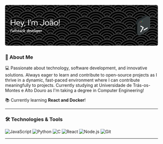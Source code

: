 ![Header](./github-header-image.png)
---

### 🚀 About Me
💻 Passionate about technology, software development, and innovative solutions. Always eager to learn and contribute to open-source projects as I thrive in a dynamic, fast-paced environment where I can contribute meaningfully to projects. Currently studying at Universidade de Trás-os-Montes e Alto Douro as I'm taking a degree in Computer Engineering!

📚 Currently learning **React and Docker**!

---

### 🛠️ Technologies & Tools

<p align="left">
  <img src="https://cdn.jsdelivr.net/gh/devicons/devicon/icons/javascript/javascript-original.svg" alt="JavaScript" width="40" height="40"/>
  <img src="https://cdn.jsdelivr.net/gh/devicons/devicon/icons/python/python-original.svg" alt="Python" width="40" height="40"/>
  <img src="https://cdn.jsdelivr.net/gh/devicons/devicon/icons/c/c-original.svg" alt="C" width="40" height="40"/>
  <img src="https://cdn.jsdelivr.net/gh/devicons/devicon/icons/react/react-original.svg" alt="React" width="40" height="40"/>
  <img src="https://cdn.jsdelivr.net/gh/devicons/devicon/icons/nodejs/nodejs-original.svg" alt="Node.js" width="40" height="40"/>
  <img src="https://cdn.jsdelivr.net/gh/devicons/devicon/icons/git/git-original.svg" alt="Git" width="40" height="40"/>

</p>

<!-- ### 📊 GitHub Stats

![GitHub Stats](https://github-readme-stats.vercel.app/api?username=joaomcc24&show_icons=true&theme=radical)
![Top Langs](https://github-readme-stats.vercel.app/api/top-langs/?username=joaomcc24&layout=compact&theme=radical)
-->

<!-- ### 🚀 Featured Projects
🔹 [**Project Name 1**](https://github.com/your-username/repository1) - Brief project description.  
🔹 [**Project Name 2**](https://github.com/your-username/repository2) - Brief project description.  
*/
-->

---

